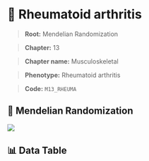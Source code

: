# 🧪 Rheumatoid arthritis

> **Root:** Mendelian Randomization

> **Chapter:** 13  

> **Chapter name:** Musculoskeletal

> **Phenotype:** Rheumatoid arthritis  

> **Code:** `M13_RHEUMA`

## 🧬 Mendelian Randomization  

<img src="/MR/Figures/Forward/M13_RHEUMA.png"/>

## 📊 Data Table

<CsvTableMRF src="/MR_Data/Forward/M13_RHEUMA.csv"/>
